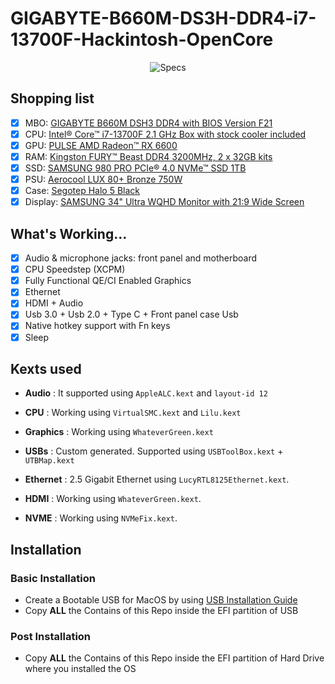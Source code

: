 # GIGABYTE-B660M-DS3H-DDR4-i7-13700F-Hackintosh-OpenCore

<p align="center">
  <img src="https://i.imgur.com/Iocdsfe.png" alt="Specs">
</p>

## Shopping list

 - [x] MBO: [GIGABYTE B660M DSH3 DDR4 with BIOS Version F21](https://www.gigabyte.com/Motherboard/B660M-DS3H-DDR4-rev-10#kf)
 - [x] CPU: [Intel® Core™ i7-13700F 2.1 GHz Box with stock cooler included](https://www.intel.com/content/www/us/en/products/sku/230491/intel-core-i713700f-processor-30m-cache-up-to-5-20-ghz/specifications.html)
  - [x] GPU: [PULSE AMD Radeon™ RX 6600](https://www.sapphiretech.com/en/consumer/pulse-radeon-rx-6600-8g-gddr6)
  - [x] RAM: [Kingston FURY™ Beast DDR4 3200MHz, 2 x 32GB kits](https://www.kingston.com/en/memory/gaming/kingston-fury-beast-ddr4-memory)
  - [x] SSD: [SAMSUNG 980 PRO PCIe® 4.0 NVMe™ SSD 1TB](https://www.samsung.com/us/computing/memory-storage/solid-state-drives/980-pro-pcie-4-0-nvme-ssd-1tb-mz-v8p1t0b-am/)
  - [x] PSU: [Aerocool LUX 80+ Bronze 750W](https://aerocool.io/product/lux-750w/)
  - [x] Case: [Segotep Halo 5 Black](https://www.segotep.com/En/product_show.aspx?id=183)
  - [x] Display: [SAMSUNG 34" Ultra WQHD Monitor with 21:9 Wide Screen](https://www.samsung.com/ca/monitors/ultra-wide/ultra-wqhd-monitor-with-21-9-wide-screen-34-inch-ls34j552wqnxza/)

## What's Working...
 - [x] Audio & microphone jacks: front panel and motherboard
 - [x] CPU Speedstep (XCPM)
 - [x] Fully Functional QE/CI Enabled Graphics
 - [x] Ethernet
 - [x] HDMI + Audio
 - [x] Usb 3.0 + Usb 2.0 + Type C + Front panel case Usb
 - [x] Native hotkey support with Fn keys
 - [x] Sleep
 
## Kexts used

- **Audio** : It supported using `AppleALC.kext` and `layout-id 12`

- **CPU** : Working using `VirtualSMC.kext` and `Lilu.kext`

- **Graphics** : Working using `WhateverGreen.kext`

- **USBs** : Custom generated. Supported using `USBToolBox.kext` + `UTBMap.kext`

- **Ethernet** : 2.5 Gigabit Ethernet using `LucyRTL8125Ethernet.kext`.

- **HDMI** : Working using `WhateverGreen.kext`.

- **NVME** : Working using `NVMeFix.kext`.

## Installation

###  Basic Installation

- Create a Bootable USB for MacOS by using [USB Installation Guide](https://dortania.github.io/OpenCore-Install-Guide/installer-guide/mac-install.html)
- Copy **ALL** the Contains of this Repo inside the EFI partition of USB

### Post Installation

- Copy **ALL** the Contains of this Repo inside the EFI partition of Hard Drive where you installed the OS
